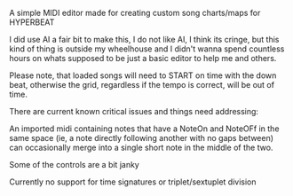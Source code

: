 A simple MIDI editor made for creating custom song charts/maps for HYPERBEAT

I did use AI a fair bit to make this, I do not like AI, I think its cringe, but this kind of thing is outside my wheelhouse and I didn't wanna spend countless hours on whats supposed to be just a basic editor to help me and others.

Please note, that loaded songs will need to START on time with the down beat, otherwise the grid, regardless if the tempo is correct, will be out of time.


There are current known critical issues and things need addressing:

An imported midi containing notes that have a NoteOn and NoteOFf in the same space (ie, a note directly following another with no gaps between) can occasionally merge into a single short note in the middle of the two.

Some of the controls are a bit janky

Currently no support for time signatures or triplet/sextuplet division
